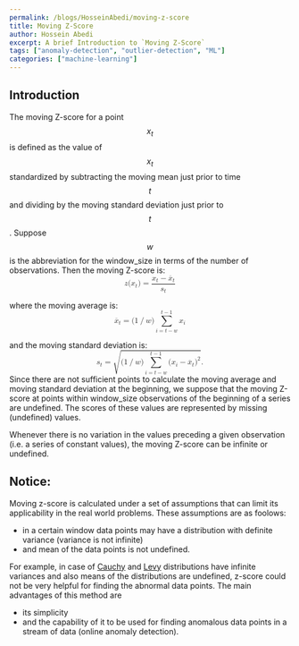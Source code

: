 ```yaml
---
permalink: /blogs/HosseinAbedi/moving-z-score
title: Moving Z-Score
author: Hossein Abedi
excerpt: A brief Introduction to `Moving Z-Score`
tags: ["anomaly-detection", "outlier-detection", "ML"]
categories: ["machine-learning"]
---
```




## Introduction

The moving Z-score for a point $$x_t$$
is defined as the value of $$x_t$$
standardized by subtracting the moving mean just prior to time $$t$$
and dividing by the moving standard deviation just prior to $$t$$.
Suppose $$w$$
is the abbreviation for the window_size in terms of the number of observations. Then the moving Z-score is:
<math xmlns="http://www.w3.org/1998/Math/MathML" display="block">
  <mi>z</mi>
  <mo stretchy="false">(</mo>
  <msub>
    <mi>x</mi>
    <mi>t</mi>
  </msub>
  <mo stretchy="false">)</mo>
  <mo>=</mo>
  <mfrac>
    <mrow>
      <msub>
        <mi>x</mi>
        <mi>t</mi>
      </msub>
      <mo>&#x2212;<!-- − --></mo>
      <msub>
        <mrow class="MJX-TeXAtom-ORD">
          <mover>
            <mi>x</mi>
            <mo stretchy="false">&#x00AF;<!-- ¯ --></mo>
          </mover>
        </mrow>
        <mi>t</mi>
      </msub>
    </mrow>
    <msub>
      <mi>s</mi>
      <mi>t</mi>
    </msub>
  </mfrac>
</math>

where the moving average is:
<math xmlns="http://www.w3.org/1998/Math/MathML" display="block">
  <msub>
    <mrow class="MJX-TeXAtom-ORD">
      <mover>
        <mi>x</mi>
        <mo stretchy="false">&#x00AF;<!-- ¯ --></mo>
      </mover>
    </mrow>
    <mi>t</mi>
  </msub>
  <mo>=</mo>
  <mo stretchy="false">(</mo>
  <mn>1</mn>
  <mrow class="MJX-TeXAtom-ORD">
    <mo>/</mo>
  </mrow>
  <mi>w</mi>
  <mo stretchy="false">)</mo>
  <munderover>
    <mo>&#x2211;<!-- ∑ --></mo>
    <mrow class="MJX-TeXAtom-ORD">
      <mi>i</mi>
      <mo>=</mo>
      <mi>t</mi>
      <mo>&#x2212;<!-- − --></mo>
      <mi>w</mi>
    </mrow>
    <mrow class="MJX-TeXAtom-ORD">
      <mi>t</mi>
      <mo>&#x2212;<!-- − --></mo>
      <mn>1</mn>
    </mrow>
  </munderover>
  <msub>
    <mi>x</mi>
    <mi>i</mi>
  </msub>
</math>

and the moving standard deviation is:
<math xmlns="http://www.w3.org/1998/Math/MathML" display="block">
  <msub>
    <mi>s</mi>
    <mi>t</mi>
  </msub>
  <mo>=</mo>
  <msqrt>
    <mo stretchy="false">(</mo>
    <mn>1</mn>
    <mrow class="MJX-TeXAtom-ORD">
      <mo>/</mo>
    </mrow>
    <mi>w</mi>
    <mo stretchy="false">)</mo>
    <munderover>
      <mo>&#x2211;<!-- ∑ --></mo>
      <mrow class="MJX-TeXAtom-ORD">
        <mi>i</mi>
        <mo>=</mo>
        <mi>t</mi>
        <mo>&#x2212;<!-- − --></mo>
        <mi>w</mi>
      </mrow>
      <mrow class="MJX-TeXAtom-ORD">
        <mi>t</mi>
        <mo>&#x2212;<!-- − --></mo>
        <mn>1</mn>
      </mrow>
    </munderover>
    <mo stretchy="false">(</mo>
    <msub>
      <mi>x</mi>
      <mi>i</mi>
    </msub>
    <mo>&#x2212;<!-- − --></mo>
    <msub>
      <mrow class="MJX-TeXAtom-ORD">
        <mover>
          <mi>x</mi>
          <mo stretchy="false">&#x00AF;<!-- ¯ --></mo>
        </mover>
      </mrow>
      <mi>t</mi>
    </msub>
    <msup>
      <mo stretchy="false">)</mo>
      <mn>2</mn>
    </msup>
  </msqrt>
  <mi>.</mi>
</math>
 Since there are not sufficient points to calculate the moving average and moving standard deviation at the beginning, we suppose that  the moving Z-score at points within window_size observations of the beginning of a series are undefined. The scores of these values are represented by missing (undefined) values.

Whenever there is no variation in the values preceding a given observation (i.e. a series of constant values), the moving Z-score can be infinite or undefined. 

## Notice:
Moving z-score is calculated under a set of assumptions that can limit its applicability in the real world problems. These assumptions are as foolows: 
* in a certain window data points may have a distribution with definite variance (variance is not infinite)
* and mean of the data points is not undefined.

For example, in case of [Cauchy](https://en.wikipedia.org/wiki/Cauchy_distribution) and [Levy](https://en.wikipedia.org/wiki/L%C3%A9vy_distribution) distributions have infinite variances and also means of the distributions are undefined, z-score could not be very helpful for finding the abnormal data points.
The main advantages of this method are 
* its simplicity 
* and the capability of it to be used for finding anomalous data points in a stream of data (online anomaly detection).






